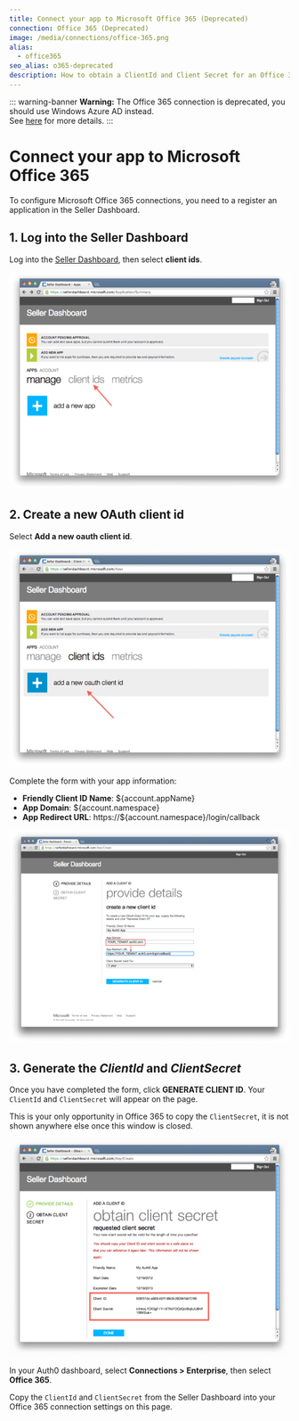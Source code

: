 ```yaml
---
title: Connect your app to Microsoft Office 365 (Deprecated)
connection: Office 365 (Deprecated)
image: /media/connections/office-365.png
alias:
  - office365
seo_alias: o365-deprecated
description: How to obtain a ClientId and Client Secret for an Office 365 connection.
---
```


::: warning-banner
__Warning:__ The Office 365 connection is deprecated, you should use Windows Azure AD instead. <br/>
See [here](/office365-deprecated) for more details.
:::

# Connect your app to Microsoft Office 365

To configure Microsoft Office 365 connections, you need to a register an application in the Seller Dashboard.

## 1. Log into the Seller Dashboard
Log into the [Seller Dashboard](https://sellerdashboard.microsoft.com), then select **client ids**.

![](/media/articles/connections/enterprise/o365-deprecated/o365-portal-1.png)

## 2. Create a new OAuth client id

Select **Add a new oauth client id**.

![](/media/articles/connections/enterprise/o365-deprecated/o365-portal-2.png)

Complete the form with your app information:

* **Friendly Client ID Name**: ${account.appName}
* **App Domain**: ${account.namespace}
* **App Redirect URL**: https://${account.namespace}/login/callback

![](/media/articles/connections/enterprise/o365-deprecated/o365-portal-3.png)

## 3. Generate the *ClientId* and *ClientSecret*

Once you have completed the form, click **GENERATE CLIENT ID**. Your `ClientId` and `ClientSecret` will appear on the page.

This is your only opportunity in Office 365 to copy the `ClientSecret`, it is not shown anywhere else once this window is closed.

![](/media/articles/connections/enterprise/o365-deprecated/o365-portal-4.png)

In your Auth0 dashboard, select **Connections > Enterprise**, then select **Office 365**.

Copy the `ClientId` and `ClientSecret` from the Seller Dashboard into your Office 365 connection settings on this page.
